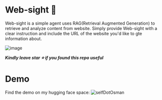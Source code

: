 # Web-sight 👀

Web-sight is a simple agent uses RAG(Retrieval Augmented Generation) to retrieve and analyze content from website.
Simply provide Web-sight with a clear instruction and include the URL of the website you'd like to gte information about.

![image](https://github.com/user-attachments/assets/f71880ec-e4db-4c91-8c7a-dd23807f22b4)

***Kindly leave star ⭐ if you found this repo useful***
# Demo
Find the demo on my hugging face space:  ![selfDotOsman](https://huggingface.co/spaces/selfDotOsman/Web-sight)
